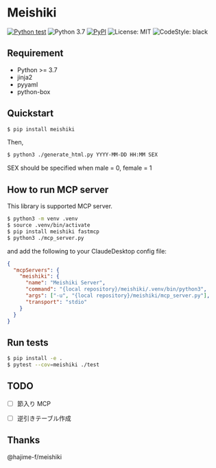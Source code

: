 # Meishiki

[![Python test](https://github.com/tk42/meishiki/actions/workflows/test.yml/badge.svg)](https://github.com/tk42/meishiki/actions/workflows/test.yml) ![Python 3.7](https://img.shields.io/badge/python-3.7-00af00.svg) [![PyPI](https://img.shields.io/pypi/v/meishiki)](https://pypi.org/project/meishiki/) ![License: MIT](https://img.shields.io/badge/license-MIT-a000ff.svg) ![CodeStyle: black](https://img.shields.io/badge/code%20style-black-000000.svg)

## Requirement

- Python >= 3.7
- jinja2
- pyyaml
- python-box

## Quickstart

```bash
$ pip install meishiki
```

Then,

```bash
$ python3 ./generate_html.py YYYY-MM-DD HH:MM SEX
```

SEX should be specified when male = 0, female = 1

## How to run MCP server

This library is supported MCP server.

```bash
$ python3 -m venv .venv
$ source .venv/bin/activate
$ pip install meishiki fastmcp
$ python3 ./mcp_server.py
```

and add the following to your ClaudeDesktop config file:

```json
{
  "mcpServers": {
    "meishiki": {
      "name": "Meishiki Server",
      "command": "{local repository}/meishiki/.venv/bin/python3",
      "args": ["-u", "{local repository}/meishiki/mcp_server.py"],
      "transport": "stdio"
    }
  }
}
```

## Run tests

```bash
$ pip install -e .
$ pytest --cov=meishiki ./test
```

## TODO

- [ ] 節入り MCP

- [ ] 逆引きテーブル作成

## Thanks

@hajime-f/meishiki
